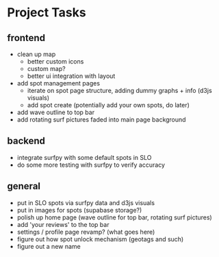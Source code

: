 # Project Tasks

## frontend
- clean up map
  - better custom icons
  - custom map?
  - better ui integration with layout
- add spot management pages
  - iterate on spot page structure, adding dummy graphs + info (d3js visuals)
  - add spot create (potentially add your own spots, do later)
- add wave outline to top bar
- add rotating surf pictures faded into main page background

## backend
- integrate surfpy with some default spots in SLO
- do some more testing with surfpy to verify accuracy

## general
- put in SLO spots via surfpy data and d3js visuals
- put in images for spots (supabase storage?)
- polish up home page (wave outline for top bar, rotating surf pictures)
- add 'your reviews' to the top bar
- settings / profile page revamp? (what goes here)
- figure out how spot unlock mechanism (geotags and such)
- figure out a new name